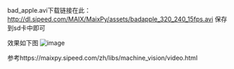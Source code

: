 bad_apple.avi下载链接在此：
  http://dl.sipeed.com/MAIX/MaixPy/assets/badapple_320_240_15fps.avi
 保存到sd卡中即可

效果如下图
![image](https://github.com/1658608470/Learn_MaixPy/blob/master/Bad_Apple/IMG_20191112_204008.jpg)

参考https://maixpy.sipeed.com/zh/libs/machine_vision/video.html

